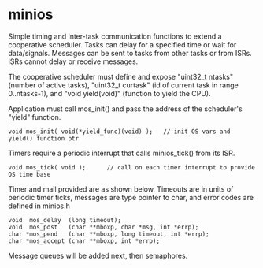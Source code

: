 # minios

Simple timing and inter-task communication functions to extend a cooperative scheduler. Tasks can delay for a specified time or wait for data/signals. Messages can be sent to tasks from other tasks or from ISRs. ISRs cannot delay or receive messages.

The cooperative scheduler must define and expose "uint32_t ntasks" (number of active tasks), "uint32_t curtask" (id of current task in range 0..ntasks-1), and "void yield(void)"  (function to yield the CPU).

Application must call mos_init() and pass the address of the scheduler's "yield" function.
  
    void mos_init( void(*yield_func)(void) );   // init OS vars and yield() function ptr

Timers require a periodic interrupt that calls minios_tick() from its ISR.

    void mos_tick( void );      // call on each timer interrupt to provide OS time base
  
Timer and mail provided are as shown below. Timeouts are in units of periodic timer ticks, messages are type pointer to char, and error codes are defined in minios.h

    void  mos_delay  (long timeout);
    void  mos_post   (char **mboxp, char *msg, int *errp);
    char *mos_pend   (char **mboxp, long timeout, int *errp);
    char *mos_accept (char **mboxp, int *errp);
    
Message queues will be added next, then semaphores.
